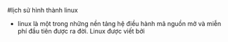 #lịch sử hình thành linux 
 - linux là một trong những nền tảng hệ điều hành mã nguồn mở và miễn phí đầu tiên được ra đời. Linux được viết bởi 
<!--stackedit_data:
eyJoaXN0b3J5IjpbLTQ2MTYyNjk5Myw0ODgzMTI2NzcsMTk4Nz
U3MjA1NSwyOTkxMDI4MTMsMTE2NzU1NTE0NywtMTM1NzQ1NzU5
MywtMTQwMDQ3MTU3XX0=
-->